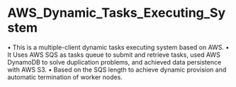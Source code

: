 AWS_Dynamic_Tasks_Executing_System
==================================
•	This is a multiple-client dynamic tasks executing system based on AWS.
•	It Uses AWS SQS as tasks queue to submit and retrieve tasks, used AWS DynamoDB to solve duplication problems, and achieved data persistence with AWS S3.
•	Based on the SQS length to achieve dynamic provision and automatic termination of worker nodes.
